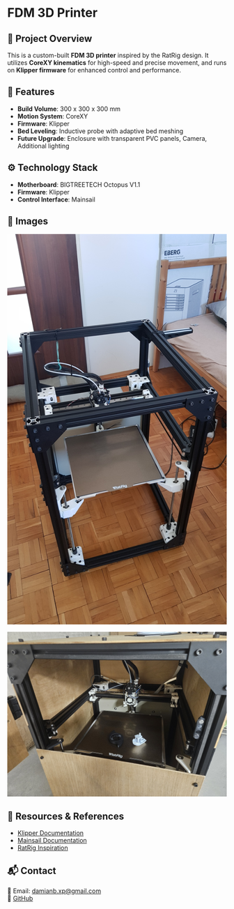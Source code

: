 # FDM 3D Printer

## 📌 Project Overview
This is a custom-built **FDM 3D printer** inspired by the RatRig design. It utilizes **CoreXY kinematics** for high-speed and precise movement, and runs on **Klipper firmware** for enhanced control and performance.

## 🔧 Features
- **Build Volume**: 300 x 300 x 300 mm
- **Motion System**: CoreXY
- **Firmware**: Klipper
- **Bed Leveling**: Inductive probe with adaptive bed meshing
- **Future Upgrade**: Enclosure with transparent PVC panels, Camera, Additional lighting

## ⚙️ Technology Stack
- **Motherboard**: BIGTREETECH Octopus V1.1
- **Firmware**: Klipper
- **Control Interface**: Mainsail

## 📸 Images
![](img/img1.jpg)

![](img/img2.jpg)

## 🔗 Resources & References
- [Klipper Documentation](https://www.klipper3d.org/)
- [Mainsail Documentation](https://docs.mainsail.xyz/)
- [RatRig Inspiration](https://www.ratrig.com/)

## 📬 Contact
📧 Email: damianb.xp@gmail.com  
🐙 [GitHub](https://github.com/damianbxp)  
